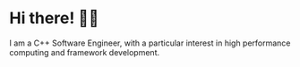 # Hi there! 👋🏻

I am a C++ Software Engineer, with a particular interest in high performance computing and framework development.

